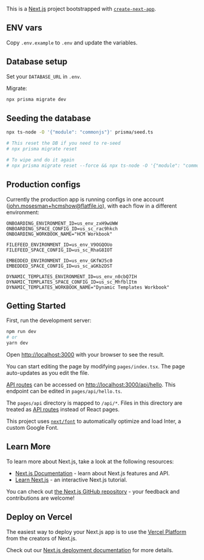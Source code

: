 This is a [Next.js](https://nextjs.org/) project bootstrapped with [`create-next-app`](https://github.com/vercel/next.js/tree/canary/packages/create-next-app).

## ENV vars

Copy `.env.example` to `.env` and update the variables.

## Database setup

Set your `DATABASE_URL` in `.env`.

Migrate:

```bash
npx prisma migrate dev
```

## Seeding the database

```bash
npx ts-node -O '{"module": "commonjs"}' prisma/seed.ts

# This reset the DB if you need to re-seed
# npx prisma migrate reset

# To wipe and do it again
# npx prisma migrate reset --force && npx ts-node -O '{"module": "commonjs"}' prisma/seed.ts
```

## Production configs

Currently the production app is running configs in one account (john.mosesman+hcmshow@flatfile.io), with each flow in a different environment:

```
ONBOARDING_ENVIRONMENT_ID=us_env_zxH9wUWW
ONBOARDING_SPACE_CONFIG_ID=us_sc_rac9hkch
ONBOARDING_WORKBOOK_NAME="HCM Workbook"

FILEFEED_ENVIRONMENT_ID=us_env_V9OGQOUo
FILEFEED_SPACE_CONFIG_ID=us_sc_RhaG8IOT

EMBEDDED_ENVIRONMENT_ID=us_env_GKfWJ5c0
EMBEDDED_SPACE_CONFIG_ID=us_sc_aGKb2DST

DYNAMIC_TEMPLATES_ENVIRONMENT_ID=us_env_n0cbQ7IH
DYNAMIC_TEMPLATES_SPACE_CONFIG_ID=us_sc_MhfblItm
DYNAMIC_TEMPLATES_WORKBOOK_NAME="Dynamic Templates Workbook"
```

## Getting Started

First, run the development server:

```bash
npm run dev
# or
yarn dev
```

Open [http://localhost:3000](http://localhost:3000) with your browser to see the result.

You can start editing the page by modifying `pages/index.tsx`. The page auto-updates as you edit the file.

[API routes](https://nextjs.org/docs/api-routes/introduction) can be accessed on [http://localhost:3000/api/hello](http://localhost:3000/api/hello). This endpoint can be edited in `pages/api/hello.ts`.

The `pages/api` directory is mapped to `/api/*`. Files in this directory are treated as [API routes](https://nextjs.org/docs/api-routes/introduction) instead of React pages.

This project uses [`next/font`](https://nextjs.org/docs/basic-features/font-optimization) to automatically optimize and load Inter, a custom Google Font.

## Learn More

To learn more about Next.js, take a look at the following resources:

- [Next.js Documentation](https://nextjs.org/docs) - learn about Next.js features and API.
- [Learn Next.js](https://nextjs.org/learn) - an interactive Next.js tutorial.

You can check out [the Next.js GitHub repository](https://github.com/vercel/next.js/) - your feedback and contributions are welcome!

## Deploy on Vercel

The easiest way to deploy your Next.js app is to use the [Vercel Platform](https://vercel.com/new?utm_medium=default-template&filter=next.js&utm_source=create-next-app&utm_campaign=create-next-app-readme) from the creators of Next.js.

Check out our [Next.js deployment documentation](https://nextjs.org/docs/deployment) for more details.
